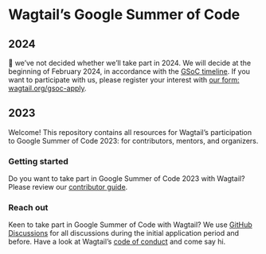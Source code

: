 # Wagtail’s Google Summer of Code

## 2024

👋 we’ve not decided whether we’ll take part in 2024. We will decide at the beginning of February 2024, in accordance with the [GSoC timeline](https://developers.google.com/open-source/gsoc/timeline). If you want to participate with us, please register your interest with [our form: wagtail.org/gsoc-apply](https://wagtail.org/gsoc-apply/).

## 2023

Welcome! This repository contains all resources for Wagtail’s participation to Google Summer of Code 2023: for contributors, mentors, and organizers.

### Getting started

Do you want to take part in Google Summer of Code 2023 with Wagtail? Please review our [contributor guide](contributor-guide.md).

### Reach out

Keen to take part in Google Summer of Code with Wagtail? We use [GitHub Discussions](https://github.com/wagtail/gsoc/discussions) for all discussions during the initial application period and before. Have a look at Wagtail’s [code of conduct](https://github.com/wagtail/wagtail/blob/main/CODE_OF_CONDUCT.md) and come say hi.
